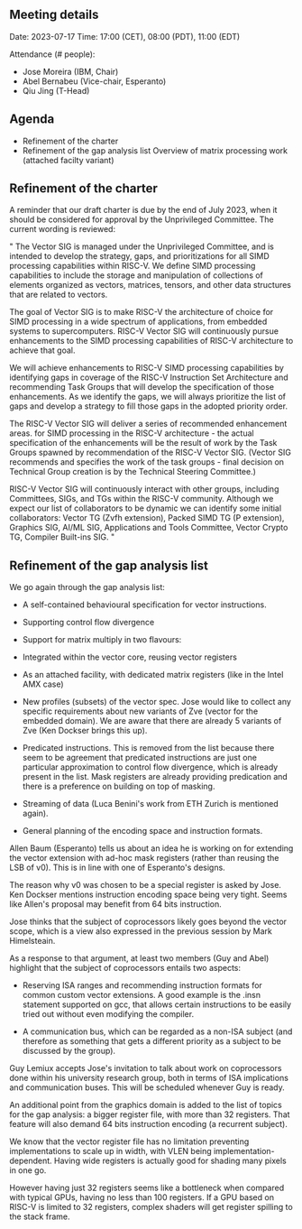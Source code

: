 ## Meeting details

Date: 2023-07-17
Time: 17:00 (CET), 08:00 (PDT), 11:00 (EDT)

Attendance (# people):

- Jose Moreira (IBM, Chair)
- Abel Bernabeu (Vice-chair, Esperanto)
- Qiu Jing (T-Head)


## Agenda
- Refinement of the charter
- Refinement of the gap analysis list
  Overview of matrix processing work (attached facilty variant)

## Refinement of the charter
A reminder that our draft charter is due by the end of July 2023, when it should be considered for approval by the Unprivileged Committee. The current wording is reviewed:

"
The Vector SIG is managed under the Unprivileged Committee, and is intended to develop the strategy, gaps, and prioritizations for all SIMD processing capabilities within RISC-V. We define SIMD processing capabilities to include the storage and manipulation of collections of elements organized as vectors, matrices, tensors, and other data structures that are related to vectors.



The goal of Vector SIG is to make RISC-V the architecture of choice for SIMD processing in a wide spectrum of applications, from embedded systems to supercomputers. RISC-V Vector SIG will continuously pursue enhancements to the SIMD processing capabilities of RISC-V architecture to achieve that goal.



We will achieve enhancements to RISC-V SIMD processing capabilities by identifying gaps in coverage of the RISC-V Instruction Set Architecture and recommending Task Groups that will develop the specification of those enhancements. As we identify the gaps, we will always prioritize the list of gaps and develop a strategy to fill those gaps in the adopted priority order.



The RISC-V Vector SIG will deliver a series of recommended enhancement areas. for SIMD processing in the RISC-V architecture - the actual specification of the enhancements will be the result of work by the Task Groups spawned by recommendation of the RISC-V Vector SIG. (Vector SIG recommends and specifies the work of the task groups - final decision on Technical Group creation is by the Technical Steering Committee.)



RISC-V Vector SIG will continuously interact with other groups, including Committees, SIGs, and TGs within the RISC-V community. Although we expect our list of collaborators to be dynamic we can identify some initial collaborators: Vector TG (Zvfh extension), Packed SIMD TG (P extension), Graphics SIG, AI/ML SIG, Applications and Tools Committee, Vector Crypto TG, Compiler Built-ins SIG.
"


## Refinement of the gap analysis list



We go again through the gap analysis list:



- A self-contained behavioural specification for vector instructions.



- Supporting control flow divergence



- Support for matrix multiply in two flavours:

* Integrated within the vector core, reusing vector registers

* As an attached facility, with dedicated matrix registers (like in the Intel AMX case)



- New profiles (subsets) of the vector spec. Jose would like to collect any specific requirements about new variants of Zve (vector for the embedded domain). We are aware that there are already 5 variants of Zve (Ken Dockser brings this up).



- Predicated instructions. This is removed from the list because there seem to be agreement that predicated instructions are just one particular approximation to control flow divergence, which is already present in the list. Mask registers are already providing predication and there is a preference on building on top of masking.



- Streaming of data (Luca Benini's work from ETH Zurich is mentioned again).



- General planning of the encoding space and instruction formats.



Allen Baum (Esperanto) tells us about an idea he is working on for extending the vector extension with ad-hoc mask registers (rather than reusing the LSB of v0). This is in line with one of Esperanto's designs.



The reason why v0 was chosen to be a special register is asked by Jose. Ken Dockser mentions instruction encoding space being very tight. Seems like Allen's proposal may benefit from 64 bits instruction.



Jose thinks that the subject of coprocessors likely goes beyond the vector scope, which is a view also expressed in the previous session by Mark Himelsteain.



As a response to that argument, at least two members (Guy and Abel) highlight that the subject of coprocessors entails two aspects:



- Reserving ISA ranges and recommending instruction formats for common custom vector extensions. A good example is the .insn statement supported on gcc, that allows certain instructions to be easily tried out without even modifying the compiler.



- A communication bus, which can be regarded as a non-ISA subject (and therefore as something that gets a different priority as a subject to be discussed by the group).



Guy Lemiux accepts Jose's invitation to talk about work on coprocessors done within his university research group, both in terms of ISA implications and communication buses. This will be scheduled whenever Guy is ready.



An additional point from the graphics domain is added to the list of topics for the gap analysis: a bigger register file, with more than 32 registers. That feature will also demand 64 bits instruction encoding (a recurrent subject).



We know that the vector register file has no limitation preventing implementations to scale up in width, with VLEN being implementation-dependent. Having wide registers is actually good for shading many pixels in one go.



However having just 32 registers seems like a bottleneck when compared with typical GPUs, having no less than 100 registers. If a GPU based on RISC-V is limited to 32 registers, complex shaders will get register spilling to the stack frame.
